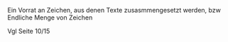 Ein Vorrat an Zeichen, aus denen Texte zusasmmengesetzt werden, bzw  
Endliche Menge von Zeichen

Vgl Seite 10/15